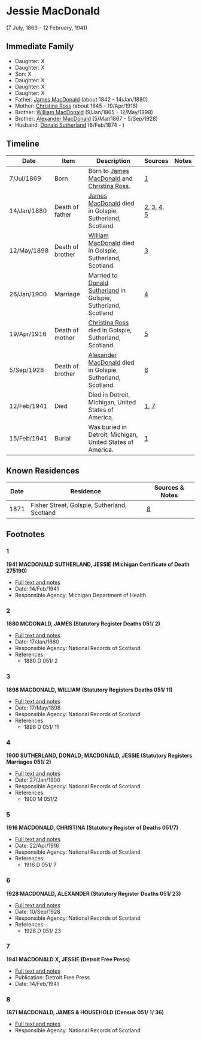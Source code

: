 ﻿---
layout: person
subject_key: i97412403
permalink: /people/i97412403
---

# Jessie MacDonald
(7 July, 1869 - 12 February, 1941)

## Immediate Family

* Daughter: X
* Daughter: X
* Son: X
* Daughter: X
* Daughter: X
* Daughter: X
* Father: [James MacDonald](./@74881641@-james-macdonald-b1842-d1880-1-14.md) (about 1842 - 14/Jan/1880)
* Mother: [Christina Ross](./@81183416@-christina-ross-b1845-d1916-4-19.md) (about 1845 - 19/Apr/1916)
* Brother: [William MacDonald](./@76505641@-william-macdonald-b1865-1-9-d1898-5-12.md) (9/Jan/1865 - 12/May/1898)
* Brother: [Alexander MacDonald](./@81905126@-alexander-macdonald-b1867-3-5-d1928-9-5.md) (5/Mar/1867 - 5/Sep/1928)
* Husband: [Donald Sutherland](./@6737165@-donald-sutherland-b1874-2-8-d.md) (8/Feb/1874 - )

## Timeline

Date | Item | Description | Sources | Notes
---|---|---|---|---
7/Jul/1869 | Born | Born to [James MacDonald](./@74881641@-james-macdonald-b1842-d1880-1-14.md) and [Christina Ross](./@81183416@-christina-ross-b1845-d1916-4-19.md). | [1](#1) | 
14/Jan/1880 | Death of father | [James MacDonald](./@74881641@-james-macdonald-b1842-d1880-1-14.md) died in Golspie, Sutherland, Scotland. | [2](#2), [3](#3), [4](#4), [5](#5) | 
12/May/1898 | Death of brother | [William MacDonald](./@76505641@-william-macdonald-b1865-1-9-d1898-5-12.md) died in Golspie, Sutherland, Scotland. | [3](#3) | 
26/Jan/1900 | Marriage | Married to [Donald Sutherland](./@6737165@-donald-sutherland-b1874-2-8-d.md) in Golspie, Sutherland, Scotland | [4](#4) | 
19/Apr/1916 | Death of mother | [Christina Ross](./@81183416@-christina-ross-b1845-d1916-4-19.md) died in Golspie, Sutherland, Scotland. | [5](#5) | 
5/Sep/1928 | Death of brother | [Alexander MacDonald](./@81905126@-alexander-macdonald-b1867-3-5-d1928-9-5.md) died in Golspie, Sutherland, Scotland. | [6](#6) | 
12/Feb/1941 | Died | Died in Detroit, Michigan, United States of America. | [1](#1), [7](#7) | 
15/Feb/1941 | Burial | Was buried in Detroit, Michigan, United States of America. | [1](#1) | 

## Known Residences

Date | Residence | Sources & Notes
---|---|---
1871 | Fisher Street, Golspie, Sutherland, Scotland | [8](#8)

## Footnotes

### 1

**1941 MACDONALD SUTHERLAND, JESSIE (Michigan Certificate of Death 275190)**

* [Full text and notes](../sources/@86293040@-1941-macdonald-sutherland,-jessie-michigan-certificate-of-death-275190-.md)
* Date: 14/Feb/1941
* Responsible Agency: Michigan Department of Health

### 2

**1880 MCDONALD, JAMES (Statutory Register Deaths 051/ 2)**

* [Full text and notes](../sources/@84348255@-1880-mcdonald,-james-statutory-register-deaths-051-2-.md)
* Date: 17/Jan/1880
* Responsible Agency: National Records of Scotland
* References: 
  * 1880 D 051/ 2

### 3

**1898 MACDONALD, WILLIAM (Statutory Registers Deaths 051/ 11)**

* [Full text and notes](../sources/@52105688@-1898-macdonald,-william-statutory-registers-deaths-051-11-.md)
* Date: 17/May/1898
* Responsible Agency: National Records of Scotland
* References: 
  * 1898 D 051/ 11

### 4

**1900 SUTHERLAND, DONALD; MACDONALD, JESSIE (Statutory Registers Marriages 051/ 2)**

* [Full text and notes](../sources/@1130864@-1900-sutherland,-donald;-macdonald,-jessie-statutory-registers-marriages-051-2-.md)
* Date: 27/Jan/1900
* Responsible Agency: National Records of Scotland
* References: 
  * 1900 M 051/2

### 5

**1916 MACDONALD, CHRISTINA (Statutory Register of Deaths 051/7)**

* [Full text and notes](../sources/@80791412@-1916-macdonald,-christina-statutory-register-of-deaths-051-7-.md)
* Date: 22/Apr/1916
* Responsible Agency: National Records of Scotland
* References: 
  * 1916 D 051/ 7

### 6

**1928 MACDONALD, ALEXANDER (Statutory Register Deaths 051/ 23)**

* [Full text and notes](../sources/@79581232@-1928-macdonald,-alexander-statutory-register-deaths-051-23-.md)
* Date: 10/Sep/1928
* Responsible Agency: National Records of Scotland
* References: 
  * 1928 D 051/ 23

### 7

**1941 MACDONALD X, JESSIE (Detroit Free Press)**

* [Full text and notes](../sources/@21542692@-1941-macdonald-sutherland,-jessie-detroit-free-press-.md)
* Publication: Detroit Free Press
* Date: 14/Feb/1941

### 8

**1871 MACDONALD, JAMES & HOUSEHOLD (Census 051/ 1/ 36)**

* [Full text and notes](../sources/@96734475@-1871-macdonald,-james-&-household-census-051-1-36-.md)
* Responsible Agency: National Records of Scotland

